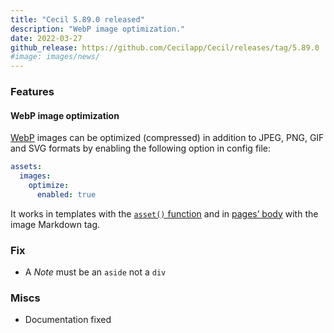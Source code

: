 ```yaml
---
title: "Cecil 5.89.0 released"
description: "WebP image optimization."
date: 2022-03-27
github_release: https://github.com/Cecilapp/Cecil/releases/tag/5.89.0
#image: images/news/
---
```

### Features

#### WebP image optimization

[WebP](https://developers.google.com/speed/webp) images can be optimized (compressed) in addition to JPEG, PNG, GIF and SVG formats by enabling the following option in config file:

```yaml
assets:
  images:
    optimize:
      enabled: true
```

It works in templates with the [`asset()` function](/documentation/templates/#asset) and in [pages’ body](/documentation/content#body) with the image Markdown tag.

### Fix

- A *Note* must be an `aside` not a `div`

### Miscs

- Documentation fixed
